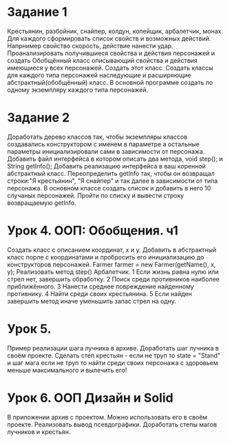 # Задание 1
Крестьянин, разбойник, снайпер, колдун, копейщик, арбалетчик, монах. Для каждого сформировать список свойств и возможных действий. Напрнимер свойство скорость, действие нанести удар. Проанализировать получившиеся свойства и действия персонажей и создать Обобщённый класс описывающий свойства и действия имеющиеся у всех персонажей. Создать этот класс. Создать классы для каждого типа персонажей наследующие и расширяющие абстрактный(обобщённый) класс. В основной программе создать по одному экземпляру каждого типа персонажей.
# Задание 2
Доработать дерево классов так, чтобы экземпляры классов создавались конструктором с именем в параметре а остальные параметры инициализировали сами в зависимости от персонажа. Добавить файл интерфейса в котором описать два метода, void step(); и String getInfo(); Добавить реализацию интерфейса в ваш коренной абстрактный класс. Переопределить getInfo так, чтобы он возвращал строки:"Я крестьянин", "Я снайпер" и так далее в зависимости от типа персонажа. В основном классе создать список и добавить в него 10 случаных персонажей. Пройти по списку и вывести строку возвращаемую getInfo.
# Урок 4. ООП: Обобщения. ч1
Создать класс с описанием координат, x и y.
Добавить в абстрактный класс порле с координатами и пробросить его инициализацию до конструкторов персонажей. Farmer farmer = new Farmer(getName(), x, y);
Реализовать метод step() Арбалетчик. 
1 Если жизнь равна нулю или стрел нет, завершить обработку. 
2 Поиск среди противников наиболее приближённого. 
3 Нанести среднее повреждение найденному противнику. 
4 Найти среди своих крестьянина. 
5 Если найден завершить метод иначе уменьшить запас стрел на одну.
# Урок 5. 
Пример реализации шага лучника в архиве. Доработать шаг лучника в своём проекте. Сделать степ крестьян - если не труп то state = "Stand" и шаг мага если не труп то найти среди своих персонажа с здоровьем меньше максимального и вылечить его!
# Урок 6. ООП Дизайн и Solid
В приложении архив с проектом. Можно использовать его в своём проекте. Реализовать вывод псевдографики. Доработать степы магов лучников и крестьян.